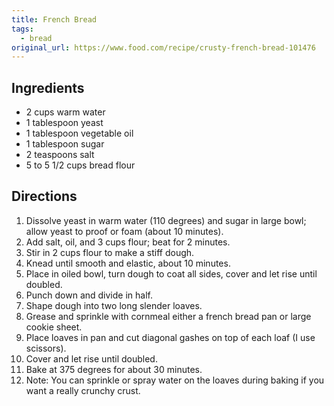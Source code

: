 ```yaml
---
title: French Bread
tags:
  - bread
original_url: https://www.food.com/recipe/crusty-french-bread-101476
---
```


## Ingredients

* 2 cups warm water
* 1 tablespoon yeast
* 1 tablespoon vegetable oil
* 1 tablespoon sugar
* 2 teaspoons salt
* 5 to 5 1/2 cups bread flour

## Directions

1. Dissolve yeast in warm water (110 degrees) and sugar in large bowl; allow yeast to proof or foam (about 10 minutes).
1. Add salt, oil, and 3 cups flour; beat for 2 minutes.
1. Stir in 2 cups flour to make a stiff dough.
1. Knead until smooth and elastic, about 10 minutes.
1. Place in oiled bowl, turn dough to coat all sides, cover and let rise until doubled.
1. Punch down and divide in half.
1. Shape dough into two long slender loaves.
1. Grease and sprinkle with cornmeal either a french bread pan or large cookie sheet.
1. Place loaves in pan and cut diagonal gashes on top of each loaf (I use scissors).
1. Cover and let rise until doubled.
1. Bake at 375 degrees for about 30 minutes.
1. Note: You can sprinkle or spray water on the loaves during baking if you want a really crunchy crust.
